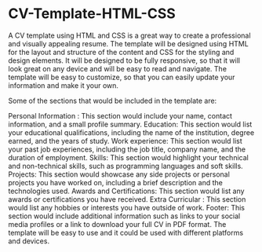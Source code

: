 # CV-Template-HTML-CSS
A CV template using HTML and CSS is a great way to create a professional and visually appealing resume. The template will be designed using HTML for the layout and structure of the content and CSS for the styling and design elements. It will be designed to be fully responsive, so that it will look great on any device and will be easy to read and navigate. The template will be easy to customize, so that you can easily update your information and make it your own.

Some of the sections that would be included in the template are:

Personal Information : This section would include your name, contact information, and a small profile summary.
Education: This section would list your educational qualifications, including the name of the institution, degree earned, and the years of study.
Work experience: This section would list your past job experiences, including the job title, company name, and the duration of employment.
Skills: This section would highlight your technical and non-technical skills, such as programming languages and soft skills.
Projects: This section would showcase any side projects or personal projects you have worked on, including a brief description and the technologies used.
Awards and Certifications: This section would list any awards or certifications you have received.
Extra Curricular : This section would list any hobbies or interests you have outside of work.
Footer: This section would include additional information such as links to your social media profiles or a link to download your full CV in PDF format.
The template will be easy to use and it could be used with different platforms and devices.
